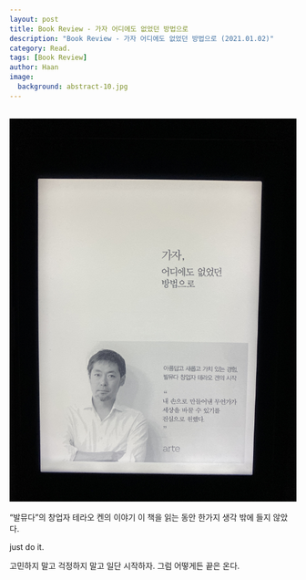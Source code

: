 ```yaml
---
layout: post
title: Book Review - 가자 어디에도 없었던 방법으로
description: "Book Review - 가자 어디에도 없었던 방법으로 (2021.01.02)" 
category: Read.
tags: [Book Review]
author: Haan
image:
  background: abstract-10.jpg
---
```

<br/>

<img src="/assets/img/BR_210102.jpeg">

“발뮤다”의 창업자 테라오 켄의 이야기 
이 책을 읽는 동안 한가지 생각 밖에 들지 않았다. 

just do it. 

고민하지 말고 걱정하지 말고 
일단 시작하자. 
그럼 어떻게든 끝은 온다.  


